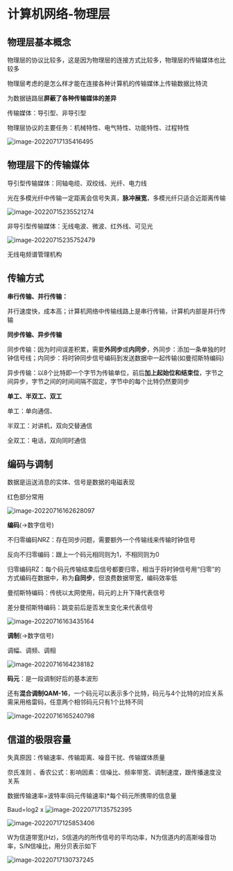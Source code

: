 # 计算机网络-物理层

## 物理层基本概念

物理层的协议比较多，这是因为物理层的连接方式比较多，物理层的传输媒体也比较多 

物理层考虑的是怎么样才能在连接各种计算机的传输媒体上传输数据比特流

为数据链路层**屏蔽了各种传输媒体的差异**

传输媒体：导引型、非导引型

物理层协议的主要任务：机械特性、电气特性、功能特性、过程特性

![image-20220717135416495](C:\Users\罗小新\AppData\Roaming\Typora\typora-user-images\image-20220717135416495.png)

## 物理层下的传输媒体

导引型传输媒体：同轴电缆、双绞线、光纤、电力线

光在多模光纤中传输一定距离会信号失真，**脉冲展宽**，多模光纤只适合近距离传输

![image-20220715235521274](C:\Users\罗小新\AppData\Roaming\Typora\typora-user-images\image-20220715235521274.png)

非导引型传输媒体：无线电波、微波、红外线、可见光 

![image-20220715235752479](C:\Users\罗小新\AppData\Roaming\Typora\typora-user-images\image-20220715235752479.png)

无线电频谱管理机构

## 传输方式

**串行传输、并行传输：**

并行速度快，成本高；计算机网络中传输线路上是串行传输，计算机内部是并行传输

**同步传输、异步传输** 

同步传输：因为时间误差积累，需要**外同步**或**内同步**，外同步：添加一条单独的时钟信号线；内同步：将时钟同步信号编码到发送数据中一起传输(如曼彻斯特编码)

异步传输：以8个比特即一个字节为传输单位，前后**加上起始位和结束位**，字节之间异步，字节之间的时间间隔不固定，字节中的每个比特仍然要同步

**单工、半双工、双工**

单工：单向通信、

半双工：对讲机，双向交替通信

全双工：电话，双向同时通信

## 编码与调制

数据是运送消息的实体、信号是数据的电磁表现

红色部分常用

![image-20220716162628097](C:\Users\罗小新\AppData\Roaming\Typora\typora-user-images\image-20220716162628097.png)

**编码**(->数字信号)

不归零编码NRZ：存在同步问题，需要额外一个传输线来传输时钟信号

反向不归零编码：跟上一个码元相同则为1，不相同则为0

归零编码RZ：每个码元传输结束后信号都要归零，相当于将时钟信号用“归零”的方式编码在数据中，称为**自同步**，但浪费数据带宽，编码效率低

曼彻斯特编码：传统以太网使用，码元的上升下降代表信号

差分曼彻斯特编码：跳变前后是否发生变化来代表信号

![image-20220716163435164](C:\Users\罗小新\AppData\Roaming\Typora\typora-user-images\image-20220716163435164.png)

**调制**(->数字信号)

调幅、调频、调相

![image-20220716164238182](C:\Users\罗小新\AppData\Roaming\Typora\typora-user-images\image-20220716164238182.png)

**码元**：是一段调制好后的基本波形

还有**混合调制QAM-16**，一个码元可以表示多个比特，码元与4个比特的对应关系需采用格雷码，任意两个相邻码元只有1个比特不同

![image-20220716165240798](C:\Users\罗小新\AppData\Roaming\Typora\typora-user-images\image-20220716165240798.png)

## 信道的极限容量

失真原因：传输速率、传输距离、噪音干扰、传输媒体质量

奈氏准则 、香农公式：影响因素：信噪比、频率带宽、调制速度，跟传播速度没关系

数据传输速率=波特率(码元传输速率)*每个码元所携带的信息量

Baud=log2 x ![image-20220717135752395](C:\Users\罗小新\AppData\Roaming\Typora\typora-user-images\image-20220717135752395.png)



![image-20220717125853406](C:\Users\罗小新\AppData\Roaming\Typora\typora-user-images\image-20220717125853406.png)

W为信道带宽(Hz)，S信道内的所传信号的平均功率，N为信道内的高斯噪音功率，S/N信噪比，用分贝表示如下

![image-20220717130737245](C:\Users\罗小新\AppData\Roaming\Typora\typora-user-images\image-20220717130737245.png)







